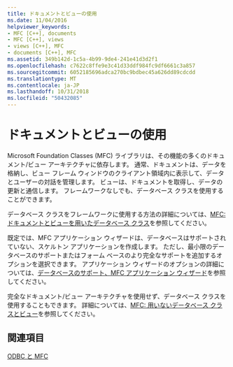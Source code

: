 ```yaml
---
title: ドキュメントとビューの使用
ms.date: 11/04/2016
helpviewer_keywords:
- MFC [C++], documents
- MFC [C++], views
- views [C++], MFC
- documents [C++], MFC
ms.assetid: 349b142d-1c5a-4b99-9de4-241e41d3d2f1
ms.openlocfilehash: c7622c8ffe9e3c41d33ddf984fc9df6661c3a857
ms.sourcegitcommit: 6052185696adca270bc9bdbec45a626dd89cdcdd
ms.translationtype: MT
ms.contentlocale: ja-JP
ms.lasthandoff: 10/31/2018
ms.locfileid: "50432085"
---
```

# <a name="working-with-documents-and-views"></a>ドキュメントとビューの使用

Microsoft Foundation Classes (MFC) ライブラリは、その機能の多くのドキュメント/ビュー アーキテクチャに依存します。 通常、ドキュメントは、データを格納し、ビュー フレーム ウィンドウのクライアント領域内に表示して、データとユーザーの対話を管理します。 ビューは、ドキュメントを取得し、データの更新と通信します。 フレームワークなしでも、データベース クラスを使用することができます。

データベース クラスをフレームワークに使用する方法の詳細については、[MFC: ドキュメントとビューを用いたデータベース クラス](../../data/mfc-using-database-classes-with-documents-and-views.md)を参照してください。

既定では、MFC アプリケーション ウィザードは、データベースはサポートされていない、スケルトン アプリケーションを作成します。 ただし、最小限のデータベースのサポートまたはフォーム ベースのより完全なサポートを追加するオプションを選択できます。 アプリケーション ウィザードのオプションの詳細については、[データベースのサポート、MFC アプリケーション ウィザード](../../mfc/reference/database-support-mfc-application-wizard.md)を参照してください。

完全なドキュメント/ビュー アーキテクチャを使用せず、データベース クラスを使用することもできます。 詳細については、[MFC: 用いないデータベース クラスとビュー](../../data/mfc-using-database-classes-without-documents-and-views.md)を参照してください。

## <a name="see-also"></a>関連項目

[ODBC と MFC](../../data/odbc/odbc-and-mfc.md)
